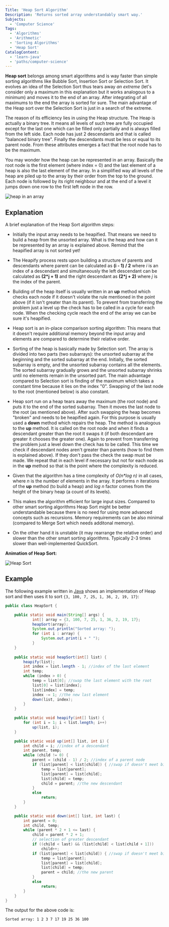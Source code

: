 ```yaml
---
Title: 'Heap Sort Algorithm'
Description: 'Returns sorted array understandably smart way.'
Subjects:
  - 'Computer Science'
Tags:
  - 'Algorithms'
  - 'Arithmetic'  
  - 'Sorting Algorithms'
  - 'Heap Sort'
CatalogContent:
  - 'learn-java'
  - 'paths/computer-science'
---
```


**Heap sort** belongs among smart algorithms and is way faster than simple sorting algorithms like Bubble Sort, Insertion Sort or Selection Sort. It evolves an idea of the Selection Sort thus tears away _an extreme_ (let's consider only a maximum in this explanation but it works analogous to a minimum) and moves it to the end of an array. After integrating of all maximums to the end the array is sorted for sure. The main advantage of the Heap sort over the Selection Sort is just in a search of the extreme.

The reason of its efficiency lies in using the Heap structure. The Heap is actually a binary tree. It means all levels of such tree are fully occupied except for the last one which can be filled only partially and is always filled from the left side. Each node has just 2 descendants and that is called "balanced binary tree". Finally the descendants must be less or equal to its parent node. From these attributes emerges a fact that the root node has to be the maximum.

You may wonder how the heap can be represented in an array. Basically the root node is the first element (where index = 0) and the last element of a heap is also the last element of the array. In a simplified way all levels of the heap are piled up to the array by their order from the top to the ground. Each node is followed by its right neighbour and at the end of a level it jumps down one row to the first left node in the row.

<!-- ![heap in an array](https://raw.githubusercontent.com/Codecademy/docs/main/media/heap_in_array.jpg) -->
![heap in an array](https://github.com/janprovaznik4/docs/blob/alghoritms-heap-sort/media/heap_in_array.jpg)

## Explanation

A brief explanation of the Heap Sort algorithm steps:

- Initially the input array needs to be heapified. That means we need to build a heap from the unsorted array. What is the heap and how can it be represented by an array is explained above. Remind that the heapified array is not sorted yet!

- The Heapify process rests upon building a structure of parents and descendants where parent can be calculated as **(i - 1) / 2** where _i_ is an index of a descendant and simultaneously the left descendant can be calculated as **(2\*j + 1)** and the right descendant as **(2\*j + 2)** where _j_ is the index of the parent.

- Building of the heap itself is usually written in an **up** method which checks each node if it doesn't violate the rule mentioned in the point above (if it isn't greater than its parent). To prevent from transferring the problem just a level up the check has to be called in a cycle for each node. When the checking cycle reach the end of the array we can be sure it's heapified.

- Heap sort is an in-place comparison sorting algorithm: This means that it doesn't require additional memory beyond the input array and elements are compared to determine their relative order.

- Sorting of the heap is basically made by Selection sort. The array is divided into two parts (two subarrays): the unsorted subarray at the beginning and the sorted subarray at the end. Initially, the sorted subarray is empty, and the unsorted subarray contains all the elements. The sorted subarray gradually grows and the unsorted subarray shrinks until no elements remain in the unsorted part. The main advantage compared to Selection sort is finding of the maximum which takes a constant time because it lies on the index "0". Swapping of the last node to the root (mentioned below) is also constant.

- Heap sort run on a heap tears away the maximum (the root node) and puts it to the end of the sorted subarray. Then it moves the last node to the root (as mentioned above). After such swapping the heap becomes "broken" and needs to be heapified again. For this purpose is usually used a **down** method which repairs the heap. The method is analogous to the **up** method. It is called on the root node and when it finds a descendant greater than the root it swaps it (if both descendant are greater it chooses the greater one). Again to prevent from transferring the problem just a level down the check has to be called. This time we check if descendant nodes aren't greater than parents (how to find them is explained above). If they don't pass the check the swap must be made. We repeat that in each level if necessary but not for each node as in the **up** method so that is the point where the complexity is reduced.

- Given that the algorithm has a time complexity of _O(n*log n)_ in all cases, where _n_ is the number of elements in the array. It performs _n_ iterations of the **up** method (to build a heap) and _log n_ factor comes from the height of the binary heap (a count of its levels). 

- This makes the algorithm efficient for large input sizes. Compared to other smart sorting algorithms Heap Sort might be better understandable because there is no need for using more advanced concepts such as recursions. Memory requirements can be also minimal (compared to Merge Sort which needs additonal memory).

- On the other hand it is unstable (it may rearrange the relative order) and slower than the other smart sorting algorithms. Typically 2-3 times slower than well-implemented QuickSort.

**Animation of Heap Sort:**

<!-- ![Heap Sort](https://raw.githubusercontent.com/Codecademy/docs/main/media/heap_sort_animation.gif) -->
![Heap Sort](https://github.com/janprovaznik4/docs/blob/alghoritms-heap-sort/media/heap_sort_animation.gif)

## Example

The following example written in [Java](https://www.codecademy.com/learn/learn-java) shows an implementation of Heap sort and then uses it to sort `{3, 100, 7, 25, 1, 36, 2, 19, 17}`:

```java
public class HeapSort {

    public static void main(String[] args) {
            int[] array = {3, 100, 7, 25, 1, 36, 2, 19, 17};
            heapSort(array);
            System.out.println("Sorted array: ");
            for (int i : array) {
                System.out.print(i + " ");
            }
    }
    
    public static void heapSort(int[] list) {
        heapify(list);
        int index = list.length - 1; //index of the last element
        int temp;
        while (index > 0) {
            temp = list[0]; //swap the last element with the root
            list[0] = list[index];
            list[index] = temp;
            index -= 1; //the new last element
            down(list, index);
        }
    }

    public static void heapify(int[] list) {
        for (int i = 1; i < list.length; i++)
            up(list, i);
    }

    public static void up(int[] list, int i) {
        int child = i; //index of a descendant
        int parent, temp;
        while (child != 0) {
            parent = (child - 1) / 2; //index of a parent node
            if (list[parent] < list[child]) { //swap if doesn't meet binary heap properties
                temp = list[parent];
                list[parent] = list[child];
                list[child] = temp;
                child = parent; //the new descendant
            }
            else
                return;
        }
    }

    public static void down(int[] list, int last) {
        int parent = 0;
        int child, temp;
        while (parent * 2 + 1 <= last) {
            child = parent * 2 + 1;
            // selection of greater descendant
            if ((child < last) && (list[child] < list[child + 1]))
                child++;
            if (list[parent] < list[child]) { //swap if doesn't meet binary heap properties
                temp = list[parent]; 
                list[parent] = list[child];
                list[child] = temp;
                parent = child; //the new parent
            }
            else
                return;
        }
    }
}

```

The output for the above code is:

```shell
Sorted array: 1 2 3 7 17 19 25 36 100
```
